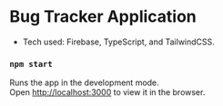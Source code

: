 # Bug Tracker Application

* Tech used: Firebase, TypeScript, and TailwindCSS.

### `npm start`

Runs the app in the development mode.\
Open [http://localhost:3000](http://localhost:3000) to view it in the browser.
